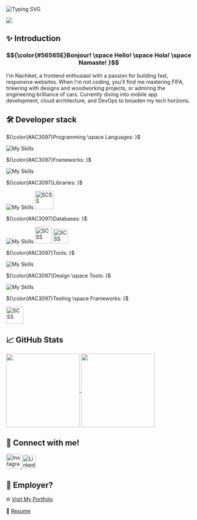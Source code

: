 ![Typing SVG](https://readme-typing-svg.demolab.com?font=Fira+Code&pause=1000&width=550&lines=Hey+there!+I%E2%80%99m+Nachiket%F0%9F%91%8B;A+frontend+coder+with+a+passion+for+simplicity)

![](https://komarev.com/ghpvc/?username=NachiketJoy&color=blue&style=flat-square)

## ✨ Introduction
### $${\color{#56565E}Bonjour! \space Hello! \space Hola! \space Namaste! }$$
I'm Nachiket, a frontend enthusiast with a passion for building fast, responsive websites. When I'm not coding, you'll find me mastering FIFA, tinkering with designs and woodworking projects, or admiring the engineering brilliance of cars. Currently diving into mobile app development, cloud architecture, and DevOps to broaden my tech horizons.

## 🛠️ Developer stack
${\color{#AC3097}Programming \space Languages: }$

![My Skills](https://skillicons.dev/icons?i=kotlin,js,ts,html,css&theme=light)

${\color{#AC3097}Frameworks: }$

![My Skills](https://skillicons.dev/icons?i=nodejs,react,nextjs,tailwind,bootstrap&theme=light)

${\color{#AC3097}Libraries: }$

![My Skills](https://skillicons.dev/icons?i=styledcomponents&theme=light)
<img src="https://github.com/user-attachments/assets/45c7f0d9-5e0a-4cef-9c61-eae8fdf63230" alt="SCSS" width="50px">

${\color{#AC3097}Databases: }$

![My Skills](https://skillicons.dev/icons?i=mysql,mongodb&theme=light)
<img src="https://github.com/user-attachments/assets/145ac600-2459-4bda-8136-a11d3d7a7972" alt="SCSS" width="45px">
<img src="https://github.com/user-attachments/assets/cb7b8031-df11-48ce-ba92-d79ff93aa2f5" alt="SCSS" width="40px">

${\color{#AC3097}Tools: }$

![My Skills](https://skillicons.dev/icons?i=docker,git,androidstudio,vscode&theme=light)

${\color{#AC3097}Design \space Tools: }$

![My Skills](https://skillicons.dev/icons?i=xd,figma&theme=light)

${\color{#AC3097}Testing \space Frameworks: }$

<img src="https://github.com/user-attachments/assets/07ed6175-296f-4e8a-b2c2-e13b3ed0d830" alt="SCSS" width="47px">

## 📈 GitHub Stats
<a href="https://github.com/NachiketJoy/github-readme-stats">
  <img height=200 align="center" src="https://github-readme-stats.vercel.app/api?username=NachiketJoy&card_width=320&theme=highcontrast" />
</a>
<a href="https://github.com/NachiketJoy/top-langs">
  <img height=200 align="center" src="https://github-readme-stats.vercel.app/api/top-langs/?username=NachiketJoy&layout=compact&langs_count=8&card_width=320&theme=highcontrast" />
</a>

## 🤝 Connect with me!
<a href="https://www.instagram.com/nachiket_joy">
  <img src="https://github.com/user-attachments/assets/515958be-752c-448d-ba22-d2c527bcbd99" alt="Instagram" width="40px" />
</a>

<a href="https://www.linkedin.com/in/nachiket-joyekurun-aa08bb19a/">
   <img src="https://github.com/user-attachments/assets/65978a38-c885-47e8-9317-b4448397a0e8" alt="LinkedIn" width="37px" />
</a>

## 👔 Employer?
🌐 <a href="https://nachiketjoyekurun.vercel.app/">Visit My Portfolio</a>

💼 <a href="https://github.com/user-attachments/files/19830108/CV_NACHIKET.JOYEKURUN.pdf">Resume</a>
